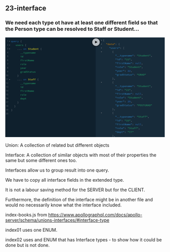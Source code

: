 ## 23-interface

### We need each type ot have at least one different field so that the Person type can be resolved to Staff or Student...

![gql](../_images/23-interface-query.png)

Union: A collection of related but different objects

Interface: A collection of similar objects with most of their properties the same but some different ones too.

Interfaces allow us to group result into one query.

We have to copy all interface fields in the extended type.

It is not a labour saving method for the SERVER but for the CLIENT.

Furthermore, the definition of the interface might be in another file and would no necessarily know what the interface included.

index-books.js from https://www.apollographql.com/docs/apollo-server/schema/unions-interfaces/#interface-type

index01 uses one ENUM.

index02 uses and ENUM that has Interface types - to show how it could be done but is not done.